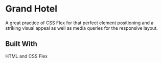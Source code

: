 # Grand Hotel

A great practice of CSS Flex for that perfect element positioning and a striking visual appeal as well as media queries for the responsive layout.

## Built With

HTML and CSS Flex
